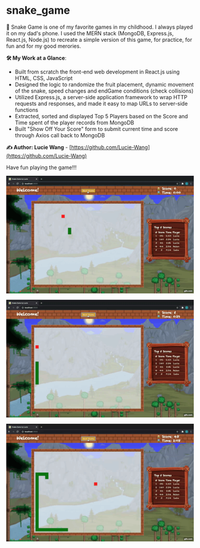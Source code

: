# snake_game
:snake: Snake Game is one of my favorite games in my childhood. I always played it on my dad's phone. I used the MERN stack (MongoDB, Express.js, React.js, Node.js) to recreate a simple version of this game, for practice, for fun and for my good merories. 

 **🛠️ My Work at a Glance**:
<ul>
<li>Built from scratch the front-end web development in React.js using HTML, CSS, JavaScript</li>
<li>Designed the logic to randomize the fruit placement, dynamic movement of the snake, speed changes and endGame conditions (check collisions)</li>
<li>Utilized Express.js, a server-side application framework to wrap HTTP requests and responses, and made it easy to map URLs to server-side functions</li>
<li>Extracted, sorted and displayed Top 5 Players based on the Score and Time spent of the player records from MongoDB</li>
<li>Built "Show Off Your Score" form to submit current time and score through Axios call back to MongoDB</li>
</ul>

**✍ Author: Lucie Wang** - [https://github.com/Lucie-Wang](https://github.com/Lucie-Wang)

Have fun playing the game!!!

<div align="center">
  
![Snake Game Demo](./snake_game_demo_II.gif)

</div>

<div align="center">
  
![Snake Game Demo](./snake_game_demo_III.gif)

</div>

<div align="center">
  
![Snake Game Demo](./snake_game_demo_I.gif)

</div>
